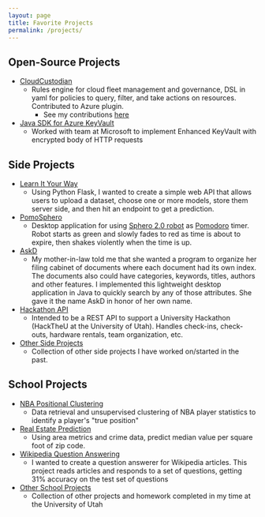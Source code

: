 ```yaml
---
layout: page
title: Favorite Projects
permalink: /projects/
---
```

## Open-Source Projects
- [CloudCustodian](https://github.com/capitalone/cloud-custodian) 
  - Rules engine for cloud fleet management and governance, DSL in yaml for policies to query, filter, and take actions on resources. Contributed to Azure plugin.
    - See my contributions [here](https://github.com/capitalone/cloud-custodian/pulls?utf8=%E2%9C%93&q=is%3Amerged+is%3Apr+author%3Atbarlow12+)
- [Java SDK for Azure KeyVault](https://github.com/Azure/azure-keyvault-java) 
  - Worked with team at Microsoft to implement Enhanced KeyVault with encrypted body of HTTP requests

## Side Projects
- [Learn It Your Way](https://github.com/tbarlow12/Learn-It-Your-Way) 
  - Using Python Flask, I wanted to create a simple web API that allows users to upload a dataset, choose one or more models, store them server side, and then hit an endpoint to get a prediction.
- [PomoSphero](https://github.com/tbarlow12/Side-Projects/tree/master/SpheroProject) 
  - Desktop application for using [Sphero 2.0 robot](https://www.pcworld.com/article/2047002/review-sphero-2-0-is-a-brighter-faster-smartphone-controlled-ball-of-fun.html) as [Pomodoro](https://en.wikipedia.org/wiki/Pomodoro_Technique) timer. Robot starts as green and slowly fades to red as time is about to expire, then shakes violently when the time is up.
- [AskD](https://github.com/tbarlow12/Side-Projects/tree/master/AskD) 
  - My mother-in-law told me that she wanted a program to organize her filing cabinet of documents where each document had its own index. The documents also could have categories, keywords, titles, authors and other features. I implemented this lightweight desktop application in Java to quickly search by any of those attributes. She gave it the name AskD in honor of her own name.
- [Hackathon API](https://github.com/tbarlow12/HackTheUApi) 
  - Intended to be a REST API to support a University Hackathon (HackTheU at the University of Utah). Handles check-ins, check-outs, hardware rentals, team organization, etc.
- [Other Side Projects](https://github.com/tbarlow12/Side-Projects) 
  - Collection of other side projects I have worked on/started in the past.

## School Projects
- [NBA Positional Clustering](https://github.com/tbarlow12/NBA-Positional-Clustering) 
  - Data retrieval and unsupervised clustering of NBA player statistics to identify a player's "true position"
- [Real Estate Prediction](https://github.com/tbarlow12/Real-Estate-Prediction) 
  - Using area metrics and crime data, predict median value per square foot of zip code.
- [Wikipedia Question Answering](https://github.com/tbarlow12/WikipediaQuestionAnswering) 
  - I wanted to create a question answerer for Wikipedia articles. This project reads articles and responds to a set of questions, getting 31% accuracy on the test set of questions
- [Other School Projects](https://github.com/tbarlow12/School-Projects) 
  - Collection of other projects and homework completed in my time at the University of Utah
